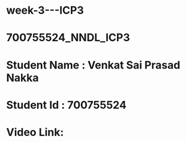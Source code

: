 # week-3---ICP3
# 700755524_NNDL_ICP3
# Student Name : Venkat Sai Prasad Nakka
# Student Id : 700755524
# Video Link:

